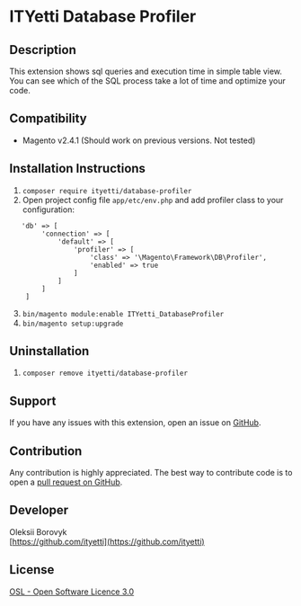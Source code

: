 ITYetti Database Profiler
=====================

Description
-----------
This extension shows sql queries and execution time in simple table view. You can see which of the SQL process take a lot of time and optimize your code.

Compatibility
-------------
- Magento v2.4.1 (Should work on previous versions. Not tested)

Installation Instructions
-------------------------
1. `composer require ityetti/database-profiler`
2. Open project config file `app/etc/env.php` and add profiler class to your configuration:
```
   'db' => [
        'connection' => [
            'default' => [
                'profiler' => [
                    'class' => '\Magento\Framework\DB\Profiler',
                    'enabled' => true
                ]
            ]
        ]
    ]
```
3. `bin/magento module:enable ITYetti_DatabaseProfiler`
4. `bin/magento setup:upgrade`

Uninstallation
--------------
1. `composer remove ityetti/database-profiler`

Support
-------
If you have any issues with this extension, open an issue on [GitHub](https://github.com/ityetti/database-profiler/issues).

Contribution
------------
Any contribution is highly appreciated. The best way to contribute code is to open a [pull request on GitHub](https://github.com/ityetti/database-profiler/pulls).

Developer
---------
Oleksii Borovyk  
[https://github.com/ityetti](https://github.com/ityetti)

License
-------
[OSL - Open Software Licence 3.0](http://opensource.org/licenses/osl-3.0.php)
